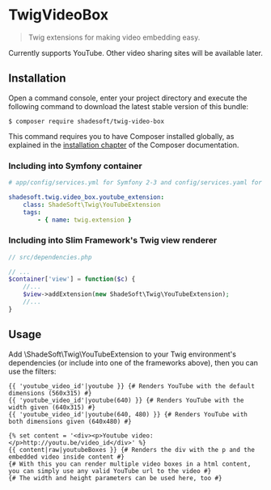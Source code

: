 # TwigVideoBox

> Twig extensions for making video embedding easy.

Currently supports YouTube. Other video sharing sites will be available later.

## Installation

Open a command console, enter your project directory and execute the
following command to download the latest stable version of this bundle:

```console
$ composer require shadesoft/twig-video-box
```

This command requires you to have Composer installed globally, as explained
in the [installation chapter](https://getcomposer.org/doc/00-intro.md)
of the Composer documentation.

### Including into Symfony container

```yaml
# app/config/services.yml for Symfony 2-3 and config/services.yaml for Symfony 4

shadesoft.twig.video_box.youtube_extension:
    class: ShadeSoft\Twig\YouTubeExtension
    tags:
        - { name: twig.extension }
```

### Including into Slim Framework's Twig view renderer

```php
// src/dependencies.php

// ...
$container['view'] = function($c) {
    //...
    $view->addExtension(new ShadeSoft\Twig\YouTubeExtension);
    //...
}
```

## Usage

Add \ShadeSoft\Twig\YouTubeExtension to your Twig environment's dependencies (or include into one of the frameworks above), then you can use the filters:

```twig
{{ 'youtube_video_id'|youtube }} {# Renders YouTube with the default dimensions (560x315) #}
{{ 'youtube_video_id'|youtube(640) }} {# Renders YouTube with the width given (640x315) #}
{{ 'youtube_video_id'|youtube(640, 480) }} {# Renders YouTube with both dimensions given (640x480) #}

{% set content = '<div><p>Youtube video:</p>http://youtu.be/video_id</div>' %}
{{ content|raw|youtubeBoxes }} {# Renders the div with the p and the embedded video inside content #}
{# With this you can render multiple video boxes in a html content, you can simply use any valid YouTube url to the video #}
{# The width and height parameters can be used here, too #}
```
